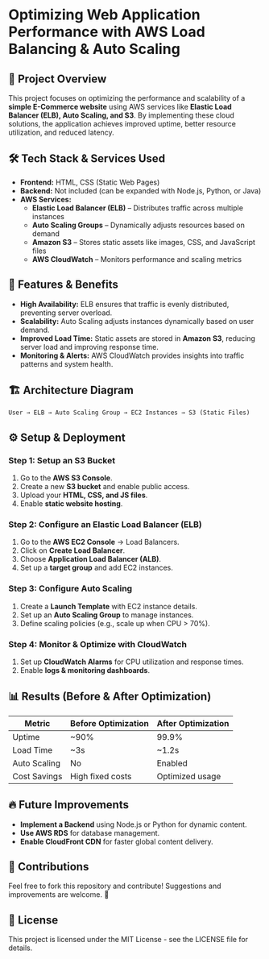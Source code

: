 # Optimizing Web Application Performance with AWS Load Balancing & Auto Scaling

## 📌 Project Overview
This project focuses on optimizing the performance and scalability of a **simple E-Commerce website** using AWS services like **Elastic Load Balancer (ELB), Auto Scaling, and S3**. By implementing these cloud solutions, the application achieves improved uptime, better resource utilization, and reduced latency.

## 🛠 Tech Stack & Services Used
- **Frontend:** HTML, CSS (Static Web Pages)
- **Backend:** Not included (can be expanded with Node.js, Python, or Java)
- **AWS Services:**
  - **Elastic Load Balancer (ELB)** – Distributes traffic across multiple instances
  - **Auto Scaling Groups** – Dynamically adjusts resources based on demand
  - **Amazon S3** – Stores static assets like images, CSS, and JavaScript files
  - **AWS CloudWatch** – Monitors performance and scaling metrics

## 🚀 Features & Benefits
- **High Availability:** ELB ensures that traffic is evenly distributed, preventing server overload.
- **Scalability:** Auto Scaling adjusts instances dynamically based on user demand.
- **Improved Load Time:** Static assets are stored in **Amazon S3**, reducing server load and improving response time.
- **Monitoring & Alerts:** AWS CloudWatch provides insights into traffic patterns and system health.

## 🏗 Architecture Diagram
```
User → ELB → Auto Scaling Group → EC2 Instances → S3 (Static Files)
```

## ⚙️ Setup & Deployment
### **Step 1: Setup an S3 Bucket**
1. Go to the **AWS S3 Console**.
2. Create a new **S3 bucket** and enable public access.
3. Upload your **HTML, CSS, and JS files**.
4. Enable **static website hosting**.

### **Step 2: Configure an Elastic Load Balancer (ELB)**
1. Go to the **AWS EC2 Console** → Load Balancers.
2. Click on **Create Load Balancer**.
3. Choose **Application Load Balancer (ALB)**.
4. Set up a **target group** and add EC2 instances.

### **Step 3: Configure Auto Scaling**
1. Create a **Launch Template** with EC2 instance details.
2. Set up an **Auto Scaling Group** to manage instances.
3. Define scaling policies (e.g., scale up when CPU > 70%).

### **Step 4: Monitor & Optimize with CloudWatch**
1. Set up **CloudWatch Alarms** for CPU utilization and response times.
2. Enable **logs & monitoring dashboards**.

## 📊 Results (Before & After Optimization)
| Metric          | Before Optimization | After Optimization |
|---------------|-------------------|----------------|
| Uptime        | ~90%              | 99.9%          |
| Load Time     | ~3s               | ~1.2s          |
| Auto Scaling  | No                 | Enabled        |
| Cost Savings  | High fixed costs   | Optimized usage |

## 🔥 Future Improvements
- **Implement a Backend** using Node.js or Python for dynamic content.
- **Use AWS RDS** for database management.
- **Enable CloudFront CDN** for faster global content delivery.

## 🤝 Contributions
Feel free to fork this repository and contribute! Suggestions and improvements are welcome. 🚀

## 📜 License
This project is licensed under the MIT License - see the LICENSE file for details.
